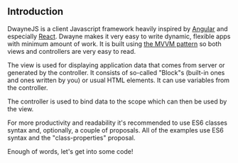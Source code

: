 ## Introduction

DwayneJS is a client Javascript framework heavily inspired by
[Angular](https://angularjs.org/) and especially
[React](https://facebook.github.io/react/).
Dwayne makes it very easy to write dynamic, flexible
apps with minimum amount of work. It is built using
[the MVVM pattern](https://en.wikipedia.org/wiki/Model%E2%80%93view%E2%80%93viewmodel)
so both views and controllers are very easy to read.

The view is used for displaying application data that
comes from server or generated by the controller.
It consists of so-called "Block"s (built-in ones and
ones written by you) or usual HTML elements. It can
use variables from the controller.

The controller is used to bind data to the scope which can
then be used by the view.

For more productivity and readability it's recommended
to use ES6 classes syntax and, optionally, a couple of proposals.
All of the examples use ES6 syntax and the "class-properties"
proposal.
 
Enough of words, let's get into some code!
